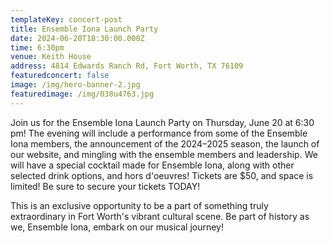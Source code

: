 ```yaml
---
templateKey: concert-post
title: Ensemble Iona Launch Party
date: 2024-06-20T18:30:00.000Z
time: 6:30pm
venue: Keith House
address: 4814 Edwards Ranch Rd, Fort Worth, TX 76109
featuredconcert: false
image: /img/hero-banner-2.jpg
featuredimage: /img/038u4763.jpg
---
```

Join us for the Ensemble Iona Launch Party on Thursday, June 20 at 6:30 pm! The evening will include a performance from some of the Ensemble Iona members, the announcement of the 2024–2025 season, the launch of our website, and mingling with the ensemble members and leadership. We will have a special cocktail made for Ensemble Iona, along with other selected drink options, and hors d'oeuvres! Tickets are $50, and space is limited! Be sure to secure your tickets TODAY!

This is an exclusive opportunity to be a part of something truly extraordinary in Fort Worth's vibrant cultural scene. Be part of history as we, Ensemble Iona, embark on our musical journey!
